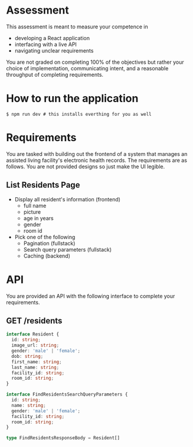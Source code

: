 # Assessment
This assessment is meant to measure your competence in 

* developing a React application 
* interfacing with a live API
* navigating unclear requirements

You are not graded on completing 100% of the objectives but rather your choice of implementation, communicating intent, and a reasonable throughput of completing requirements.

# How to run the application

```shell
$ npm run dev # this installs everthing for you as well
```

# Requirements
You are tasked with building out the frontend of a system that manages an assisted living facility's electronic health records. The requirements are as follows. You are not provided designs so just make the UI legible.

## List Residents Page

* Display all resident's information (frontend)
  * full name
  * picture
  * age in years
  * gender
  * room id
* Pick one of the following
  * Pagination (fullstack)
  * Search query parameters (fullstack)
  * Caching (backend)


# API

You are provided an API with the following interface to complete your requirements.

## GET /residents

```typescript
interface Resident {
  id: string;
  image_url: string;
  gender: 'male' | 'female';
  dob: string;
  first_name: string;
  last_name: string;
  facility_id: string;
  room_id: string;
}

interface FindResidentsSearchQueryParameters {
  id: string;
  name: string;
  gender: 'male' | 'female';
  facility_id: string;
  room_id: string;
}

type FindResidentsResponseBody = Resident[]
```
